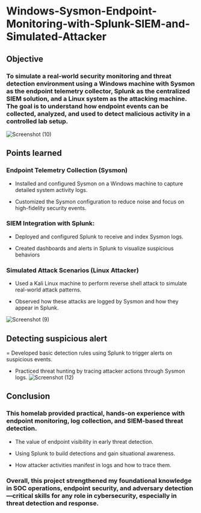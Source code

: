 # Windows-Sysmon-Endpoint-Monitoring-with-Splunk-SIEM-and-Simulated-Attacker
## Objective

### To simulate a real-world security monitoring and threat detection environment using a Windows machine with Sysmon as the endpoint telemetry collector, Splunk as the centralized SIEM solution, and a Linux system as the attacking machine. The goal is to understand how endpoint events can be collected, analyzed, and used to detect malicious activity in a controlled lab setup.

![Screenshot (10)](https://github.com/user-attachments/assets/d1d35222-c282-46bb-ac6f-975b07e95dcb)

## Points learned

### Endpoint Telemetry Collection (Sysmon)
- Installed and configured Sysmon on a Windows machine to capture detailed system activity logs.

- Customized the Sysmon configuration to reduce noise and focus on high-fidelity security events.

### SIEM Integration with Splunk:
- Deployed and configured Splunk to receive and index Sysmon logs.

- Created dashboards and alerts in Splunk to visualize suspicious behaviors

### Simulated Attack Scenarios (Linux Attacker)
- Used a Kali Linux machine to perform reverse shell attack to simulate real-world attack patterns.

- Observed how these attacks are logged by Sysmon and how they appear in Splunk.

![Screenshot (9)](https://github.com/user-attachments/assets/f0a4e880-103a-424d-b094-fe2728344c5a)

##  Detecting suspicious alert
= Developed basic detection rules using Splunk to trigger alerts on suspicious events.

- Practiced threat hunting by tracing attacker actions through Sysmon logs.
![Screenshot (12)](https://github.com/user-attachments/assets/fdef6b5d-1a95-400c-ba25-c61f4c5c04fd)


## Conclusion


### This homelab provided practical, hands-on experience with endpoint monitoring, log collection, and SIEM-based threat detection.

- The value of endpoint visibility in early threat detection.

- Using Splunk to build detections and gain situational awareness.

- How attacker activities manifest in logs and how to trace them.

### Overall, this project strengthened my foundational knowledge in SOC operations, endpoint security, and adversary detection—critical skills for any role in cybersecurity, especially in threat detection and response.

